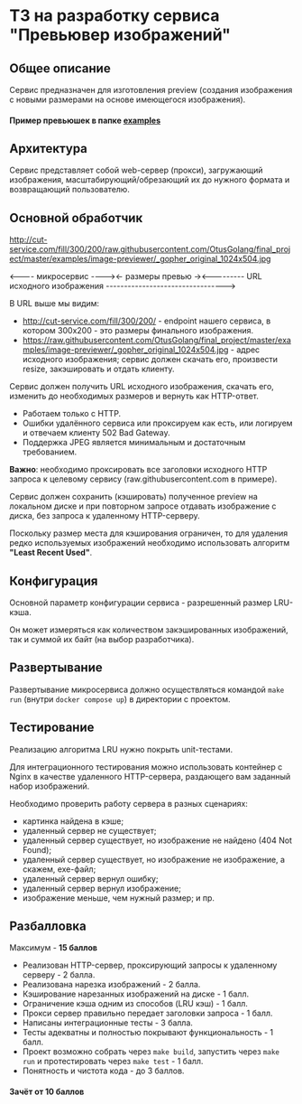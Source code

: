 # ТЗ на разработку сервиса "Превьювер изображений"

## Общее описание
Сервис предназначен для изготовления preview (создания изображения
с новыми размерами на основе имеющегося изображения).

#### Пример превьюшек в папке [examples](./examples/image-previewer)

## Архитектура
Сервис представляет собой web-сервер (прокси), загружающий изображения,
масштабирующий/обрезающий их до нужного формата и возвращающий пользователю.

## Основной обработчик
http://cut-service.com/fill/300/200/raw.githubusercontent.com/OtusGolang/final_project/master/examples/image-previewer/_gopher_original_1024x504.jpg

<---- микросервис ----><- размеры превью -><--------- URL исходного изображения --------------------------------->

В URL выше мы видим:
- http://cut-service.com/fill/300/200/ - endpoint нашего сервиса,
  в котором 300x200 - это размеры финального изображения.
- https://raw.githubusercontent.com/OtusGolang/final_project/master/examples/image-previewer/_gopher_original_1024x504.jpg -
  адрес исходного изображения; сервис должен скачать его, произвести resize, закэшировать и отдать клиенту.

Сервис должен получить URL исходного изображения, скачать его, изменить до необходимых размеров и вернуть как HTTP-ответ.

- Работаем только с HTTP.
- Ошибки удалённого сервиса или проксируем как есть, или логируем и отвечаем клиенту 502 Bad Gateway.
- Поддержка JPEG является минимальным и достаточным требованием.

**Важно**: необходимо проксировать все заголовки исходного HTTP запроса к целевому сервису (raw.githubusercontent.com в примере).

Сервис должен сохранить (кэшировать) полученное preview на локальном диске и при повторном запросе
отдавать изображение с диска, без запроса к удаленному HTTP-серверу.

Поскольку размер места для кэширования ограничен, то для удаления редко используемых изображений
необходимо использовать алгоритм **"Least Recent Used"**.

## Конфигурация
Основной параметр конфигурации сервиса - разрешенный размер LRU-кэша.

Он может измеряться как количеством закэшированных изображений, так и суммой их байт (на выбор разработчика).

## Развертывание
Развертывание микросервиса должно осуществляться командой `make run` (внутри `docker compose up`)
в директории с проектом.

## Тестирование
Реализацию алгоритма LRU нужно покрыть unit-тестами.

Для интеграционного тестирования можно использовать контейнер с Nginx в качестве удаленного HTTP-сервера,
раздающего вам заданный набор изображений.

Необходимо проверить работу сервера в разных сценариях:
* картинка найдена в кэше;
* удаленный сервер не существует;
* удаленный сервер существует, но изображение не найдено (404 Not Found);
* удаленный сервер существует, но изображение не изображение, а скажем, exe-файл;
* удаленный сервер вернул ошибку;
* удаленный сервер вернул изображение;
* изображение меньше, чем нужный размер;
  и пр.

## Разбалловка
Максимум - **15 баллов**

* Реализован HTTP-сервер, проксирующий запросы к удаленному серверу - 2 балла.
* Реализована нарезка изображений - 2 балла.
* Кэширование нарезанных изображений на диске - 1 балл.
* Ограничение кэша одним из способов (LRU кэш) - 1 балл.
* Прокси сервер правильно передает заголовки запроса - 1 балл.
* Написаны интеграционные тесты - 3 балла.
* Тесты адекватны и полностью покрывают функциональность - 1 балл.
* Проект возможно собрать через `make build`, запустить через `make run`
  и протестировать через `make test` - 1 балл.
* Понятность и чистота кода - до 3 баллов.

#### Зачёт от 10 баллов